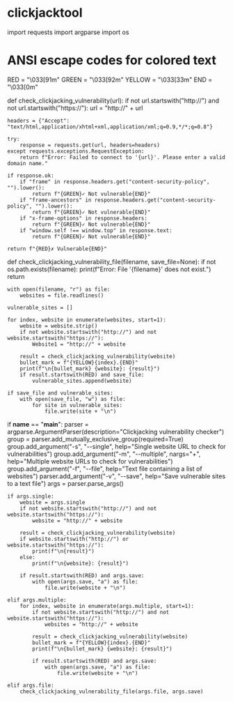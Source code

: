 # clickjacktool
import requests
import argparse
import os

# ANSI escape codes for colored text
RED = "\033[91m"
GREEN = "\033[92m"
YELLOW = "\033[33m"
END = "\033[0m"

def check_clickjacking_vulnerability(url):
    if not url.startswith("http://") and not url.startswith("https://"):
        url = "http://" + url

    headers = {"Accept": "text/html,application/xhtml+xml,application/xml;q=0.9,*/*;q=0.8"}

    try:
        response = requests.get(url, headers=headers)
    except requests.exceptions.RequestException:
        return f"Error: Failed to connect to '{url}'. Please enter a valid domain name."

    if response.ok:
        if "frame" in response.headers.get("content-security-policy", "").lower():
            return f"{GREEN}✓ Not vulnerable{END}"
        if "frame-ancestors" in response.headers.get("content-security-policy", "").lower():
            return f"{GREEN}✓ Not vulnerable{END}"
        if "x-frame-options" in response.headers:
            return f"{GREEN}✓ Not vulnerable{END}"
        if "window.self !== window.top" in response.text:
            return f"{GREEN}✓ Not vulnerable{END}"

    return f"{RED}✗ Vulnerable{END}"

def check_clickjacking_vulnerability_file(filename, save_file=None):
    if not os.path.exists(filename):
        print(f"Error: File '{filename}' does not exist.")
        return

    with open(filename, "r") as file:
        websites = file.readlines()

    vulnerable_sites = []

    for index, website in enumerate(websites, start=1):
        website = website.strip()
        if not website.startswith("http://") and not website.startswith("https://"):
            Website1 = "http://" + website

        result = check_clickjacking_vulnerability(website)
        bullet_mark = f"{YELLOW}{index}.{END}"
        print(f"\n{bullet_mark} {website}: {result}")
        if result.startswith(RED) and save_file:
            vulnerable_sites.append(website)

    if save_file and vulnerable_sites:
        with open(save_file, "w") as file:
            for site in vulnerable_sites:
                file.write(site + "\n")

    

if __name__ == "__main__":
    parser = argparse.ArgumentParser(description="Clickjacking vulnerability checker")
    group = parser.add_mutually_exclusive_group(required=True)
    group.add_argument("-s", "--single", help="Single website URL to check for vulnerabilities")
    group.add_argument("-m", "--multiple", nargs="+", help="Multiple website URLs to check for vulnerabilities")
    group.add_argument("-f", "--file", help="Text file containing a list of websites")
    parser.add_argument("-v", "--save", help="Save vulnerable sites to a text file")
    args = parser.parse_args()

    if args.single:
        website = args.single
        if not website.startswith("http://") and not website.startswith("https://"):
            website = "http://" + website

        result = check_clickjacking_vulnerability(website)
        if website.startswith("http://") or website.startswith("https://"):
            print(f"\n{result}")
        else:
            print(f"\n{website}: {result}")

        if result.startswith(RED) and args.save:
            with open(args.save, "a") as file:
                file.write(website + "\n")

    elif args.multiple:
        for index, website in enumerate(args.multiple, start=1):
            if not website.startswith("http://") and not website.startswith("https://"):
                websites = "http://" + website

            result = check_clickjacking_vulnerability(website)
            bullet_mark = f"{YELLOW}{index}.{END}"
            print(f"\n{bullet_mark} {website}: {result}")

            if result.startswith(RED) and args.save:
                with open(args.save, "a") as file:
                    file.write(website + "\n")

    elif args.file:
        check_clickjacking_vulnerability_file(args.file, args.save)
